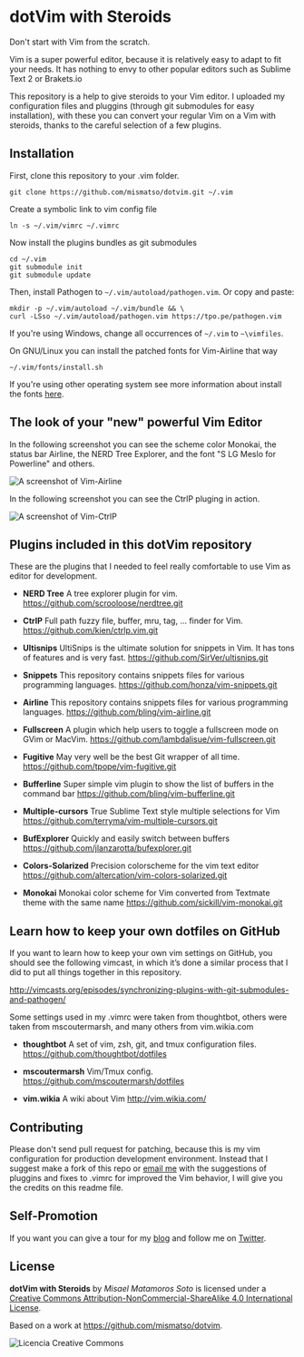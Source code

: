 # dotVim with Steroids

Don't start with Vim from the scratch.

Vim is a super powerful editor, because it is relatively easy to adapt to fit your needs. It has nothing to envy to other popular editors such as Sublime Text 2 or Brakets.io

This repository is a help to give steroids to your Vim editor. I uploaded my configuration files and pluggins (through git submodules for easy installation), with these you can convert your regular Vim on a Vim with steroids, thanks to the careful selection of a few plugins.


## Installation

First, clone this repository to your .vim folder.

    git clone https://github.com/mismatso/dotvim.git ~/.vim

Create a symbolic link to vim config file

    ln -s ~/.vim/vimrc ~/.vimrc

Now install the plugins bundles as git submodules

    cd ~/.vim
    git submodule init
    git submodule update

Then, install Pathogen to `~/.vim/autoload/pathogen.vim`.  Or copy and paste:

    mkdir -p ~/.vim/autoload ~/.vim/bundle && \
    curl -LSso ~/.vim/autoload/pathogen.vim https://tpo.pe/pathogen.vim

If you're using Windows, change all occurrences of `~/.vim` to `~\vimfiles`.

On GNU/Linux you can install the patched fonts for Vim-Airline that way

    ~/.vim/fonts/install.sh

If you're using other operating system see more information about install the fonts [here](https://powerline.readthedocs.org/en/latest/installation.html#fonts-installation).

## The look of your "new" powerful Vim Editor

In the following screenshot you can see the scheme color Monokai, the status bar Airline, the NERD Tree Explorer, and the font "S LG Meslo for Powerline" and others.

![A screenshot of Vim-Airline](https://s3.amazonaws.com/mismatso/public/vim/screenshots/vim-airline.png  "Vim-Airline")

In the following screenshot you can see the CtrlP pluging in action.

![A screenshot of Vim-CtrlP](https://s3.amazonaws.com/mismatso/public/vim/screenshots/vim-ctrlp.png  "Vim-CtrlP")


## Plugins included in this dotVim repository

These are the plugins that I needed to feel really comfortable to use Vim as editor for development.

* **NERD Tree**
A tree explorer plugin for vim.
https://github.com/scrooloose/nerdtree.git

* **CtrlP**
Full path fuzzy file, buffer, mru, tag, ... finder for Vim.
https://github.com/kien/ctrlp.vim.git

* **Ultisnips**
UltiSnips is the ultimate solution for snippets in Vim. It has tons of features and is very fast.
https://github.com/SirVer/ultisnips.git

* **Snippets**
This repository contains snippets files for various programming languages.
https://github.com/honza/vim-snippets.git

* **Airline**
This repository contains snippets files for various programming languages.
https://github.com/bling/vim-airline.git

* **Fullscreen**
A plugin which help users to toggle a fullscreen mode on GVim or MacVim.
https://github.com/lambdalisue/vim-fullscreen.git

* **Fugitive**
May very well be the best Git wrapper of all time.
https://github.com/tpope/vim-fugitive.git

* **Bufferline**
Super simple vim plugin to show the list of buffers in the command bar
https://github.com/bling/vim-bufferline.git

* **Multiple-cursors**
True Sublime Text style multiple selections for Vim
https://github.com/terryma/vim-multiple-cursors.git

* **BufExplorer**
Quickly and easily switch between buffers
https://github.com/jlanzarotta/bufexplorer.git

* **Colors-Solarized**
Precision colorscheme for the vim text editor
https://github.com/altercation/vim-colors-solarized.git

* **Monokai**
Monokai color scheme for Vim converted from Textmate theme with the same name
https://github.com/sickill/vim-monokai.git


## Learn how to keep your own dotfiles on GitHub

If you want to learn how to keep your own vim settings on GitHub, you should see the following vimcast, in which it’s done a similar process that I did to put all things together in this repository.

http://vimcasts.org/episodes/synchronizing-plugins-with-git-submodules-and-pathogen/

Some settings used in my .vimrc were taken from thoughtbot, others were taken from mscoutermarsh, and many others from vim.wikia.com

* **thoughtbot**
A set of vim, zsh, git, and tmux configuration files.
https://github.com/thoughtbot/dotfiles

* **mscoutermarsh**
Vim/Tmux config.
https://github.com/mscoutermarsh/dotfiles

* **vim.wikia**
A wiki about Vim
http://vim.wikia.com/


## Contributing

Please don't send pull request for patching, because this is my vim configuration for production development environment. Instead that I suggest make a fork of this repo or [email me](mailto:mismatso@gmail.com)  with the suggestions of pluggins and fixes to .vimrc for improved the Vim behavior, I will give you the credits on this readme file.


## Self-Promotion

If you want you can give a tour for my [blog](http://www.mizaqblog.com) and follow me on [Twitter](https://twitter.com/mismatso).


## License

**dotVim with Steroids** by *Misael Matamoros Soto* is licensed under a [Creative Commons Attribution-NonCommercial-ShareAlike 4.0 International License](http://creativecommons.org/licenses/by-nc-sa/4.0/).

Based on a work at https://github.com/mismatso/dotvim.

![Licencia Creative Commons](https://i.creativecommons.org/l/by-nc-sa/4.0/88x31.png) 
